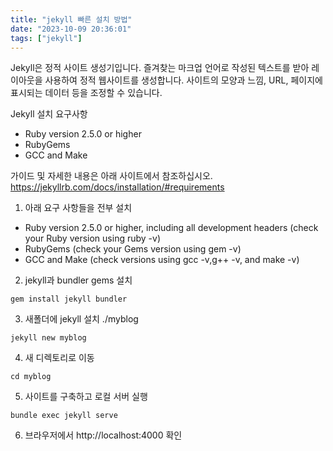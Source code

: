 ```yaml
---
title: "jekyll 빠른 설치 방법"
date: "2023-10-09 20:36:01"
tags: ["jekyll"]
---
```

Jekyll은 정적 사이트 생성기입니다. 즐겨찾는 마크업 언어로 작성된 텍스트를 받아 레이아웃을 사용하여 정적 웹사이트를 생성합니다. 사이트의 모양과 느낌, URL, 페이지에 표시되는 데이터 등을 조정할 수 있습니다.

Jekyll 설치 요구사항

- Ruby version 2.5.0 or higher
- RubyGems
- GCC and Make

가이드 및 자세한 내용은 아래 사이트에서 참조하십시오.
https://jekyllrb.com/docs/installation/#requirements

1. 아래 요구 사항들을 전부 설치
- Ruby version 2.5.0 or higher, including all development headers (check your Ruby version using ruby -v)
- RubyGems (check your Gems version using gem -v)
- GCC and Make (check versions using gcc -v,g++ -v, and make -v)


2. jekyll과 bundler gems 설치
```
gem install jekyll bundler
```

3. 새폴더에 jekyll 설치 ./myblog
```
jekyll new myblog
```

4. 새 디렉토리로 이동
```
cd myblog
```
5. 사이트를 구축하고 로컬 서버 실행
```
bundle exec jekyll serve
```
6. 브라우저에서 http://localhost:4000 확인
